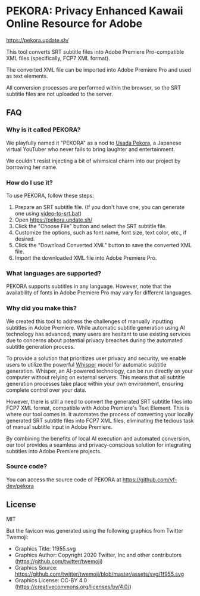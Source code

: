 # PEKORA: Privacy Enhanced Kawaii Online Resource for Adobe

https://pekora.update.sh/

This tool converts SRT subtitle files into Adobe Premiere Pro-compatible XML
files (specifically, FCP7 XML format).

The converted XML file can be imported into Adobe Premiere Pro and used as text
elements.

All conversion processes are performed within the browser, so the SRT subtitle
files are not uploaded to the server.

## FAQ

### Why is it called PEKORA?

We playfully named it "PEKORA" as a nod to [Usada Pekora](https://www.youtube.com/@usadapekora),
a Japanese virtual YouTuber who never fails to bring laughter and entertainment.

We couldn't resist injecting a bit of whimsical charm into our project by
borrowing her name.

### How do I use it?

To use PEKORA, follow these steps:

1. Prepare an SRT subtitle file. (If you don't have one, you can generate one
   using [video-to-srt.bat](https://gist.github.com/rishubil/bc5dcadea00cc313980dbae47b885c4c))
2. Open https://pekora.update.sh/
3. Click the "Choose File" button and select the SRT subtitle file.
4. Customize the options, such as font name, font size, text color, etc., if
   desired.
5. Click the "Download Converted XML" button to save the converted XML file.
6. Import the downloaded XML file into Adobe Premiere Pro.

### What languages are supported?

PEKORA supports subtitles in any language. However, note that the availability
of fonts in Adobe Premiere Pro may vary for different languages.

### Why did you make this?

We created this tool to address the challenges of manually inputting subtitles
in Adobe Premiere. While automatic subtitle generation using AI technology has
advanced, many users are hesitant to use existing services due to concerns about
potential privacy breaches during the automated subtitle generation process.

To provide a solution that prioritizes user privacy and security, we enable
users to utilize the powerful [Whisper](https://github.com/openai/whisper) model
for automatic subtitle generation. Whisper, an AI-powered technology, can be run
directly on your computer without relying on external servers. This means that
all subtitle generation processes take place within your own environment,
ensuring complete control over your data.

However, there is still a need to convert the generated SRT subtitle files into
FCP7 XML format, compatible with Adobe Premiere's Text Element. This is where
our tool comes in. It automates the process of converting your locally generated
SRT subtitle files into FCP7 XML files, eliminating the tedious task of manual
subtitle input in Adobe Premiere.

By combining the benefits of local AI execution and automated conversion, our
tool provides a seamless and privacy-conscious solution for integrating
subtitles into Adobe Premiere projects.

### Source code?

You can access the source code of PEKORA at https://github.com/yf-dev/pekora

## License

MIT

But the favicon was generated using the following graphics from Twitter Twemoji:

- Graphics Title: 1f955.svg
- Graphics Author: Copyright 2020 Twitter, Inc and other contributors (https://github.com/twitter/twemoji)
- Graphics Source: https://github.com/twitter/twemoji/blob/master/assets/svg/1f955.svg
- Graphics License: CC-BY 4.0 (https://creativecommons.org/licenses/by/4.0/)
